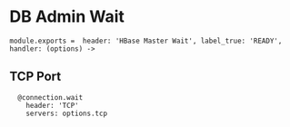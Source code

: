 
# DB Admin Wait

    module.exports =  header: 'HBase Master Wait', label_true: 'READY', handler: (options) ->

## TCP Port

      @connection.wait
        header: 'TCP'
        servers: options.tcp

